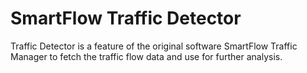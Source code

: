 # SmartFlow Traffic Detector
Traffic Detector is a feature of the original software SmartFlow Traffic Manager to fetch the traffic flow data and use for further analysis.
